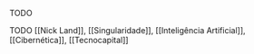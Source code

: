 TODO 

TODO [[Nick Land]], [[Singularidade]], [[Inteligência Artificial]], [[Cibernética]], [[Tecnocapital]]